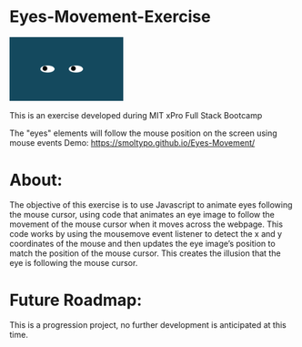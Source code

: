 # Eyes-Movement-Exercise
<img src="https://github.com/smolTypo/Eyes-Movement/blob/main/freakyEyes.png" width='200'/>

This is an exercise developed during MIT xPro Full Stack Bootcamp

The "eyes" elements will follow the mouse position on the screen using mouse events
Demo: https://smoltypo.github.io/Eyes-Movement/


# About:
The objective of this exercise is to use Javascript to animate eyes following the mouse cursor, using code that animates an eye image to follow the movement of the mouse cursor when it moves across the webpage. This code works by using the mousemove event listener to detect the x and y coordinates of the mouse and then updates the eye image’s position to match the position of the mouse cursor. This creates the illusion that the eye is following the mouse cursor.

# Future Roadmap:
This is a progression project, no further development is anticipated at this time.


